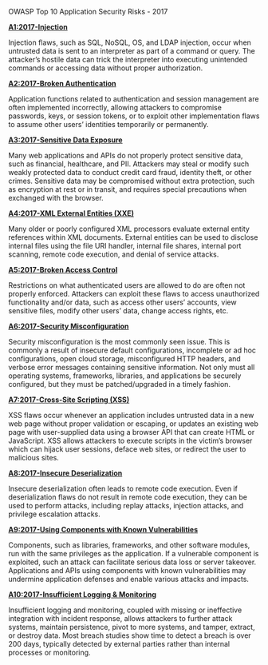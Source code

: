 
OWASP Top 10 Application Security Risks - 2017

  

**[A1:2017-Injection](https://owasp.org/www-project-top-ten/2017/A1_2017-Injection)**

Injection flaws, such as SQL, NoSQL, OS, and LDAP injection, occur when untrusted data is sent to an interpreter as part of a command or query. The attacker’s hostile data can trick the interpreter into executing unintended commands or accessing data without proper authorization.

**[A2:2017-Broken Authentication](https://owasp.org/www-project-top-ten/2017/A2_2017-Broken_Authentication)**

Application functions related to authentication and session management are often implemented incorrectly, allowing attackers to compromise passwords, keys, or session tokens, or to exploit other implementation flaws to assume other users’ identities temporarily or permanently.

**[A3:2017-Sensitive Data Exposure](https://owasp.org/www-project-top-ten/2017/A3_2017-Sensitive_Data_Exposure)**

Many web applications and APIs do not properly protect sensitive data, such as financial, healthcare, and PII. Attackers may steal or modify such weakly protected data to conduct credit card fraud, identity theft, or other crimes. Sensitive data may be compromised without extra protection, such as encryption at rest or in transit, and requires special precautions when exchanged with the browser.

**[A4:2017-XML External Entities (XXE)](https://owasp.org/www-project-top-ten/2017/A4_2017-XML_External_Entities_(XXE))**

Many older or poorly configured XML processors evaluate external entity references within XML documents. External entities can be used to disclose internal files using the file URI handler, internal file shares, internal port scanning, remote code execution, and denial of service attacks.

**[A5:2017-Broken Access Control](https://owasp.org/www-project-top-ten/2017/A5_2017-Broken_Access_Control)**

Restrictions on what authenticated users are allowed to do are often not properly enforced. Attackers can exploit these flaws to access unauthorized functionality and/or data, such as access other users’ accounts, view sensitive files, modify other users’ data, change access rights, etc.

**[A6:2017-Security Misconfiguration](https://owasp.org/www-project-top-ten/2017/A6_2017-Security_Misconfiguration)**

Security misconfiguration is the most commonly seen issue. This is commonly a result of insecure default configurations, incomplete or ad hoc configurations, open cloud storage, misconfigured HTTP headers, and verbose error messages containing sensitive information. Not only must all operating systems, frameworks, libraries, and applications be securely configured, but they must be patched/upgraded in a timely fashion.

**[A7:2017-Cross-Site Scripting (XSS)](https://owasp.org/www-project-top-ten/2017/A7_2017-Cross-Site_Scripting_(XSS))**

XSS flaws occur whenever an application includes untrusted data in a new web page without proper validation or escaping, or updates an existing web page with user-supplied data using a browser API that can create HTML or JavaScript. XSS allows attackers to execute scripts in the victim’s browser which can hijack user sessions, deface web sites, or redirect the user to malicious sites.

**[A8:2017-Insecure Deserialization](https://owasp.org/www-project-top-ten/2017/A8_2017-Insecure_Deserialization)**

Insecure deserialization often leads to remote code execution. Even if deserialization flaws do not result in remote code execution, they can be used to perform attacks, including replay attacks, injection attacks, and privilege escalation attacks.

**[A9:2017-Using Components with Known Vulnerabilities](https://owasp.org/www-project-top-ten/2017/A9_2017-Using_Components_with_Known_Vulnerabilities)**

Components, such as libraries, frameworks, and other software modules, run with the same privileges as the application.
If a vulnerable component is exploited, such an attack can facilitate serious data loss or server takeover. Applications and APIs using components with known vulnerabilities may undermine application defenses and enable various attacks and impacts.

**[A10:2017-Insufficient Logging & Monitoring](https://owasp.org/www-project-top-ten/2017/A10_2017-Insufficient_Logging%2526Monitoring)**

Insufficient logging and monitoring, coupled with missing or ineffective integration with incident response, allows attackers to further attack systems, maintain persistence, pivot to more systems, and tamper, extract, or destroy data. Most breach studies show time to detect a breach is over 200 days, typically detected by external parties rather than internal processes or monitoring.